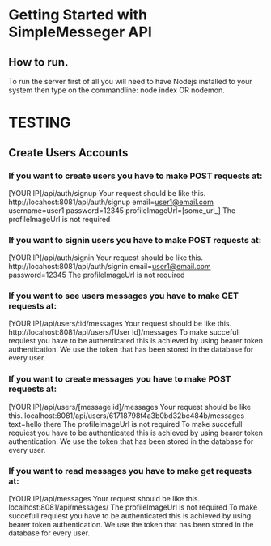 # Getting Started with SimpleMesseger API

## How to run.
To run the server first of all you will need to have Nodejs installed to your system then type on the commandline:
node index OR nodemon.

# TESTING

## Create Users Accounts
### If you want to create users you have to make POST requests at:
[YOUR IP]/api/auth/signup
Your request should be like this.
http://locahost:8081/api/auth/signup email=user1@email.com username=user1 password=12345 profileImageUrl=[some_url_]
The profileImageUrl is not required

### If you want to signin users you have to make POST requests at:
[YOUR IP]/api/auth/signin
Your request should be like this.
http://locahost:8081/api/auth/signin email=user1@email.com password=12345
The profileImageUrl is not required

### If you want to see users messages you have to make GET requests at:
[YOUR IP]/api/users/:id/messages
Your request should be like this.
http://locahost:8081/api/users/[User Id]/messages 
To make succefull requiest you have to be authenticated this is achieved by using bearer token authentication. We use the token that has been stored in the database for every user.

### If you want to create messages you have to make POST requests at:
[YOUR IP]/api/users/[message id]/messages
Your request should be like this.
localhost:8081/api/users/61718798f4a3b0bd32bc484b/messages text=hello there
The profileImageUrl is not required
To make succefull requiest you have to be authenticated this is achieved by using bearer token authentication. We use the token that has been stored in the database for every user.

### If you want to read messages you have to make get requests at:
[YOUR IP]/api/messages
Your request should be like this.
localhost:8081/api/messages/
The profileImageUrl is not required
To make succefull requiest you have to be authenticated this is achieved by using bearer token authentication. We use the token that has been stored in the database for every user.


